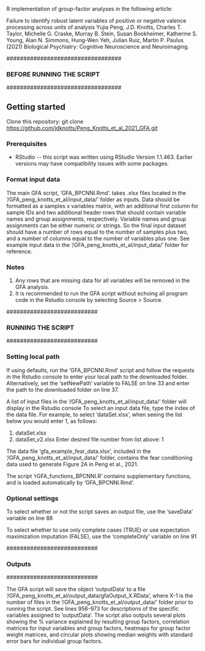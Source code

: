 R implementation of group-factor analyses in the following article:

Failure to identify robust latent variables of positive or negative valence processing across units of analysis
Yujia Peng, J.D. Knotts, Charles T. Taylor,  Michelle G. Craske, Murray B. Stein, Susan Bookheimer, Katherine S. Young, Alan N. Simmons, Hung-Wen Yeh, Julian Ruiz, Martin P. Paulus (2021) Biological Psychiatry: Cognitive Neuroscience and Neuroimaging.


##################################
### BEFORE RUNNING THE SCRIPT ###
##################################

## Getting started
Clone this repository: git clone https://github.com/jdknotts/Peng_Knotts_et_al_2021_GFA.git

### Prerequisites
* RStudio -- this script was written using RStudio Version 1.1.463. Earlier versions may have compatibility issues with some packages.

### Format input data 
The main GFA script, ‘GFA_BPCNNI.Rmd’. takes .xlsx files located in the ‘/GFA_peng_knotts_et_al/input_data/’ folder as inputs. Data should be formatted as a samples x variables matrix, with an additional first column for sample IDs and two additional header rows that should contain variable names and group assignments, respectively. Variable names and group assignments can be either numeric or strings. So the final input dataset should have a number of rows equal to the number of samples plus two, and a number of columns equal to the number of variables plus one. See example input data in the ‘/GFA_peng_knotts_et_al/input_data/’ folder for reference.

### Notes
1) Any rows that are missing data for all variables will be removed in the GFA analysis.
2) It is recommended to run the GFA script without echoing all program code in the Rstudio console by selecting Source > Source.


###########################
### RUNNING THE SCRIPT ###
###########################

### Setting local path

If using defaults, run the ‘GFA_BPCNNI.Rmd’ script and follow the requests in the Rstudio console to enter your local path to the downloaded folder. Alternatively, set the ‘setNewPath’ variable to FALSE on line 33 and enter the path to the downloaded folder on line 37.

A list of input files in the ‘/GFA_peng_knotts_et_al/input_data/’ folder will display in the Rstudio console
To select an input data file, type the index of the data file. For example, to select ‘dataSet.xlsx’, when seeing the list below you would enter 1, as follows:

1) dataSet.xlsx
2) dataSet_v2.xlsx
Enter desired file number from list above: 1

The data file ‘gfa_example_fear_data.xlsx’, included in the ‘/GFA_peng_knotts_et_al/input_data/’ folder, contains the fear conditioning data used to generate Figure 2A in Peng et al., 2021.

The script ‘rGFA_functions_BPCNNI.R’ contains supplementary functions, and is loaded automatically by ‘GFA_BPCNNI.Rmd’.

### Optional settings

To select whether or not the script saves an output file, use the ‘saveData’ variable on line 88

To select whether to use only complete cases (TRUE) or use expectation maximization imputation (FALSE), use the ‘completeOnly’ variable on line 91


###########################
### Outputs ##############
###########################

The GFA script will save the object ‘outputData’ to a file ‘/GFA_peng_knotts_et_al/output_data/gfaOutput_X.RData’, where X-1 is the number of files in the ‘/GFA_peng_knotts_et_al/output_data/’ folder prior to running the script. See lines 956-973 for descriptions of the specific variables assigned to ‘outputData’. The script also outputs several plots showing the % variance explained by resulting group factors, correlation matrices for input variables and group factors, heatmaps for group factor weight matrices, and circular plots showing median weights with standard error bars for individual group factors.
